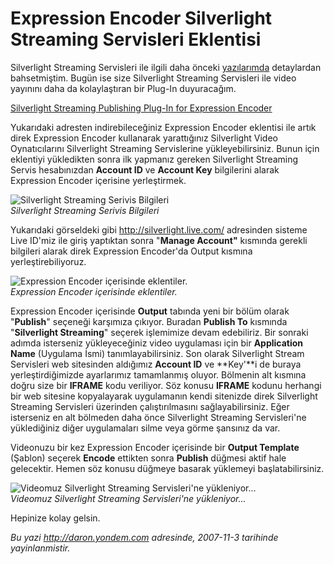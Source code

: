 # Expression Encoder Silverlight Streaming Servisleri Eklentisi 

Silverlight Streaming Servisleri ile ilgili daha önceki
[yazılarımda](PermaLink.aspx?guid=e27332ab-82c3-4084-a220-181fb7f0b885)
detaylardan bahsetmiştim. Bugün ise size Silverlight Streaming
Servisleri ile video yayınını daha da kolaylaştıran bir Plug-In
duyuracağım.

[Silverlight Streaming Publishing Plug-In for Expression
Encoder](http://www.microsoft.com/downloads/details.aspx?FamilyID=382a3306-b212-4df3-af86-5d48be550b94&displaylang=en)

Yukarıdaki adresten indirebileceğiniz Expression Encoder eklentisi ile
artık direk Expression Encoder kullanarak yarattığınız Silverlight Video
Oynatıcılarını Silverlight Streaming Servislerine yükleyebilirsiniz.
Bunun için eklentiyi yükledikten sonra ilk yapmanız gereken Silverlight
Streaming Servis hesabınızdan **Account ID** ve **Account Key**
bilgilerini alarak Expression Encoder içerisine yerleştirmek.

![Silverlight Streaming Serivis
Bilgileri](../media/Expression_Encoder_Silverlight_Streaming_Servisleri_Eklentisi/02112007_1.png)\
*Silverlight Streaming Serivis Bilgileri*

Yukarıdaki görseldeki gibi <http://silverlight.live.com/> adresinden
sisteme Live ID'miz ile giriş yaptıktan sonra "**Manage Account"**
kısmında gerekli bilgileri alarak direk Expression Encoder'da Output
kısmına yerleştirebiliyoruz.

![Expression Encoder içerisinde
eklentiler.](../media/Expression_Encoder_Silverlight_Streaming_Servisleri_Eklentisi/02112007_2.png)\
*Expression Encoder içerisinde eklentiler.*

Expression Encoder içerisinde **Output** tabında yeni bir bölüm olarak
"**Publish**" seçeneği karşımıza çıkıyor. Buradan **Publish To**
kısmında "**Silverlight Streaming**" seçerek işlemimize devam
edebiliriz. Bir sonraki adımda isterseniz yükleyeceğiniz video
uygulaması için bir **Application Name** (Uygulama İsmi)
tanımlayabilirsiniz. Son olarak Silverlight Stream Servisleri web
sitesinden aldığımız **Account ID** ve **Key'**i de buraya
yerleştirdiğimizde ayarlarımız tamamlanmış oluyor. Bölmenin alt kısmına
doğru size bir **IFRAME** kodu veriliyor. Söz konusu **IFRAME** kodunu
herhangi bir web sitesine kopyalayarak uygulamanın kendi sitenizde direk
Silverlight Streaming Servisleri üzerinden çalıştırılmasını
sağlayabilirsiniz. Eğer isterseniz en alt bölmeden daha önce Silverlight
Streaming Servisleri'ne yüklediğiniz diğer uygulamaları silme veya görme
şansınız da var.

Videonuzu bir kez Expression Encoder içerisinde bir **Output Template**
(Şablon) seçerek **Encode** ettikten sonra **Publish** düğmesi aktif
hale gelecektir. Hemen söz konusu düğmeye basarak yüklemeyi
başlatabilirsiniz.

![Videomuz Silverlight Streaming Servisleri'ne
yükleniyor...](../media/Expression_Encoder_Silverlight_Streaming_Servisleri_Eklentisi/02112007_3.png)\
*Videomuz Silverlight Streaming Servisleri'ne yükleniyor...*

Hepinize kolay gelsin.


*Bu yazi http://daron.yondem.com adresinde, 2007-11-3 tarihinde yayinlanmistir.*